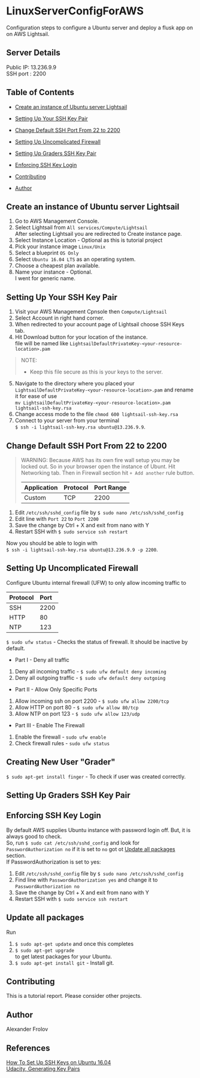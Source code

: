 # LinuxServerConfigForAWS
Configuration steps to configure a Ubuntu server and deploy a flusk app on on AWS Lightsail.

## Server Details
Public IP: 13.236.9.9  
SSH port : 2200  

## Table of Contents
- [Create an instance of Ubuntu server Lightsail](#create-an-instance-of-ubuntu-server-lightsail)
- [Setting Up Your SSH Key Pair](#setting-up-your-ssh-key-pair)
- [Change Default SSH Port From 22 to 2200](#change-default-ssh-port-from-22-to-2200)
- [Setting Up Uncomplicated Firewall](#setting-up-uncomplicated-firewall)

- [Setting Up Graders SSH Key Pair](#setting-up-graders-ssh-key-pair)
- [Enforcing SSH Key Login](#enforcing-ssh-key-login)

- [Contributing](#contributing)
- [Author](#author)

## Create an instance of Ubuntu server Lightsail
1. Go to AWS Management Console.
2. Select Lightsail from `All services/Compute/Lightsail`  
After selecting Lightsail you are redirected to Create instance page.
3. Select Instance Location - Optional as this is tutorial project
4. Pick your instance image `Linux/Unix`
5. Select a blueprint `OS Only`
6. Select `Ubuntu 16.04 LTS` as an operating system.
7. Choose a cheapest plan available.
8. Name your instance - Optional.  
I went for generic name.

## Setting Up Your SSH Key Pair
1. Visit your AWS Management Cpnsole then `Compute/Lightsail`
2. Select Account in right hand corner.
3. When redirected to your account page of Lightsail choose SSH Keys tab.
4. Hit Download button for your location of the instance.  
file will be named like `LightsailDefaultPrivateKey-<your-resource-location>.pam`
>NOTE:
>- Keep this file secure as this is your keys to the server.
5. Navigate to the directory where you placed your `LightsailDefaultPrivateKey-<your-resource-location>.pam` and rename it for ease of use   
`mv LightsailDefaultPrivateKey-<your-resource-location>.pam lightsail-ssh-key.rsa`
6. Change access mode to the file `chmod 600 lightsail-ssh-key.rsa`
7. Connect to your server from your terminal  
`$ ssh -i lightsail-ssh-key.rsa ubuntu@13.236.9.9`.

## Change Default SSH Port From 22 to 2200
>WARNING:
> Because AWS has its own fire wall setup you may be locked out. So in your
> browser open the instance of Ubunt. Hit Networking tab. Then in Firewall
> section hit `+ Add another` rule button.  
> 
>| Application  |  Protocol  |  Port Range  |
>| :---        | :---     | :---        | 
>| Custom      | TCP      | 2200        |

1. Edit `/etc/ssh/sshd_config` file by `$ sudo nano /etc/ssh/sshd_config`  
2. Edit line with `Port 22` to `Port 2200`  
3. Save the change by Ctrl + X and exit from nano with Y  
4. Restart SSH with `$ sudo service ssh restart`  

Now you should be able to login with  
`$ ssh -i lightsail-ssh-key.rsa ubuntu@13.236.9.9 -p 2200`.

## Setting Up Uncomplicated Firewall
Configure Ubuntu internal firewall (UFW) to only allow incoming traffic to  

| Protocol    | Port  | 
| :---        | :---  |  
| SSH         | 2200  | 
| HTTP        | 80    | 
| NTP         | 123   |

`$ sudo ufw status` - Checks the status of firewall. It should be inactive by default.

* Part I - Deny all traffic
1. Deny all incoming traffic - `$ sudo ufw default deny incoming `
2. Deny all outgoing traffic - `$ sudo ufw default deny outgoing`

* Part II - Allow Only Specific Ports
1. Allow incoming ssh on port 2200 - `$ sudo ufw allow 2200/tcp`
2. Allow HTTP on port 80 - `$ sudo ufw allow 80/tcp`
3. Allow NTP on port 123 - `$ sudo ufw allow 123/udp`

* Part III - Enable The Firewall
1. Enable the firewall - `sudo ufw enable`
2. Check firewall rules - `sudo ufw status`

## Creating New User "Grader"
`$ sudo apt-get install finger` - To check if user was created correctly.


## Setting Up Graders SSH Key Pair


## Enforcing SSH Key Login
By default AWS supplies Ubuntu instance with password login off. But, it is always good to check.  
So, run `$ sudo cat /etc/ssh/sshd_config` and look for `PasswordAuthorization no` if it is set to `no` got ot [Update all packages](#update-all-packages) section.  
If PasswordAuthorization is set to yes:
1. Edit `/etc/ssh/sshd_config` file by `$ sudo nano /etc/ssh/sshd_config`  
2. Find line with `PasswordAuthorization yes` and change it to `PasswordAuthorization no`
3. Save the change by Ctrl + X and exit from nano with Y  
4. Restart SSH with `$ sudo service ssh restart`  

## Update all packages
Run 
1. `$ sudo apt-get update` and once this completes
2. `$ sudo apt-get upgrade`  
to get latest packages for your Ubuntu.
3. `$ sudo apt-get install git` - Install git.



## Contributing
This is a tutorial report. Please consider other projects.

## Author
Alexander Frolov

## References
[How To Set Up SSH Keys on Ubuntu 16.04 ](https://www.digitalocean.com/community/tutorials/how-to-set-up-ssh-keys-on-ubuntu-1604)  
[Udacity, Generating Key Pairs](https://classroom.udacity.com/nanodegrees/nd004/parts/b2de4bd4-ef07-45b1-9f49-0e51e8f1336e/modules/56cf3482-b006-455c-8acd-26b37b6458d2/lessons/4331066009/concepts/48010894770923)  